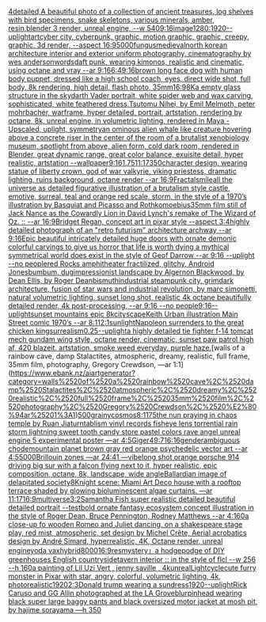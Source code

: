 [4](https://www.ebank.nz/aiartgenerator?category=4)[detailed,](https://www.ebank.nz/aiartgenerator?category=detailed%2C)[A beautiful photo of a collection of ancient treasures, log shelves with bird specimens, snake skeletons, various minerals, amber, resin,blender 3 render, unreal engine, --w 540](https://www.ebank.nz/aiartgenerator?category=A%2520beautiful%2520photo%2520of%2520a%2520collection%2520of%2520ancient%2520treasures%2C%2520log%2520shelves%2520with%2520bird%2520specimens%2C%2520snake%2520skeletons%2C%2520various%2520minerals%2C%2520amber%2C%2520resin%2Cblender%25203%2520render%2C%2520unreal%2520engine%2C%2520--w%2520540)[9:16](https://www.ebank.nz/aiartgenerator?category=9%3A16)[image](https://www.ebank.nz/aiartgenerator?category=image)[1280:1920](https://www.ebank.nz/aiartgenerator?category=1280%3A1920)[--uplight](https://www.ebank.nz/aiartgenerator?category=--uplight)[art](https://www.ebank.nz/aiartgenerator?category=art)[](https://www.ebank.nz/aiartgenerator?category=)[cyber city, cyberpunk, graphic,  motion graphic, graphic,  creepy, graphic, 3d render, --aspect 16:9](https://www.ebank.nz/aiartgenerator?category=cyber%2520city%2C%2520cyberpunk%2C%2520graphic%2C%2520%2520motion%2520graphic%2C%2520graphic%2C%2520%2520creepy%2C%2520graphic%2C%25203d%2520render%2C%2520--aspect%252016%3A9)[5000](https://www.ebank.nz/aiartgenerator?category=5000)[fungus](https://www.ebank.nz/aiartgenerator?category=fungus)[medieval](https://www.ebank.nz/aiartgenerator?category=medieval)[north korean architecture interior and exterior uniform photography, cinematography by wes anderson](https://www.ebank.nz/aiartgenerator?category=north%2520korean%2520architecture%2520interior%2520and%2520exterior%2520uniform%2520photography%2C%2520cinematography%2520by%2520wes%2520anderson)[words](https://www.ebank.nz/aiartgenerator?category=words)[daft punk, wearing kimonos, realistic and cinematic, using octane and vray --ar 9:16](https://www.ebank.nz/aiartgenerator?category=daft%2520punk%2C%2520wearing%2520kimonos%2C%2520realistic%2520and%2520cinematic%2C%2520using%2520octane%2520and%2520vray%2520--ar%25209%3A16)[6:4](https://www.ebank.nz/aiartgenerator?category=6%3A4)[9:16](https://www.ebank.nz/aiartgenerator?category=9%3A16)[brown long face dog with human body puppet, dressed like a high school coach, eyes, direct wide shot, full body, 8k rendering, high detail, flash photo, 35mm](https://www.ebank.nz/aiartgenerator?category=brown%2520long%2520face%2520dog%2520with%2520human%2520body%2520puppet%2C%2520dressed%2520like%2520a%2520high%2520school%2520coach%2C%2520eyes%2C%2520direct%2520wide%2520shot%2C%2520full%2520body%2C%25208k%2520rendering%2C%2520high%2520detail%2C%2520flash%2520photo%2C%252035mm)[16:9](https://www.ebank.nz/aiartgenerator?category=16%3A9)[8K](https://www.ebank.nz/aiartgenerator?category=8K)[a empty glass structure in the sky](https://www.ebank.nz/aiartgenerator?category=a%2520empty%2520glass%2520structure%2520in%2520the%2520sky)[darth Vader portrait, white spider web and wax carving, sophisticated, white feathered dress,Tsutomu Nihei, by Emil Melmoth, peter mohrbacher, warframe, hyper detailed, portrait, artstation, rendering by octane, 8k, unreal engine, in volumetric lighting, rendered in Maya - Upscaled, uplight, symmetry](https://www.ebank.nz/aiartgenerator?category=darth%2520Vader%2520portrait%2C%2520white%2520spider%2520web%2520and%2520wax%2520carving%2C%2520sophisticated%2C%2520white%2520feathered%2520dress%2CTsutomu%2520Nihei%2C%2520by%2520Emil%2520Melmoth%2C%2520peter%2520mohrbacher%2C%2520warframe%2C%2520hyper%2520detailed%2C%2520portrait%2C%2520artstation%2C%2520rendering%2520by%2520octane%2C%25208k%2C%2520unreal%2520engine%2C%2520in%2520volumetric%2520lighting%2C%2520rendered%2520in%2520Maya%2520-%2520Upscaled%2C%2520uplight%2C%2520symmetry)[an ominous alien whale like creature hovering above a concrete riser in the center of the room of a brutalist xenobiology museum,  spotlight from above, alien form, cold dark room, rendered in Blender, great dynamic range, great color balance, exuisite detail, hyper realistic, artstation --wallpaper](https://www.ebank.nz/aiartgenerator?category=an%2520ominous%2520alien%2520whale%2520like%2520creature%2520hovering%2520above%2520a%2520concrete%2520riser%2520in%2520the%2520center%2520of%2520the%2520room%2520of%2520a%2520brutalist%2520xenobiology%2520museum%2C%2520%2520spotlight%2520from%2520above%2C%2520alien%2520form%2C%2520cold%2520dark%2520room%2C%2520rendered%2520in%2520Blender%2C%2520great%2520dynamic%2520range%2C%2520great%2520color%2520balance%2C%2520exuisite%2520detail%2C%2520hyper%2520realistic%2C%2520artstation%2520--wallpaper)[9:16](https://www.ebank.nz/aiartgenerator?category=9%3A16)[1.75](https://www.ebank.nz/aiartgenerator?category=1.75)[11:17](https://www.ebank.nz/aiartgenerator?category=11%3A17)[350](https://www.ebank.nz/aiartgenerator?category=350)[character design, wearing statue of liberty crown, god of war valkyrie, viking priestess, dramatic lighting, ruins background, octane render --ar 16:9](https://www.ebank.nz/aiartgenerator?category=character%2520design%2C%2520wearing%2520statue%2520of%2520liberty%2520crown%2C%2520god%2520of%2520war%2520valkyrie%2C%2520viking%2520priestess%2C%2520dramatic%2520lighting%2C%2520ruins%2520background%2C%2520octane%2520render%2520--ar%252016%3A9)[Fractal](https://www.ebank.nz/aiartgenerator?category=Fractal)[smile](https://www.ebank.nz/aiartgenerator?category=smile)[all the universe as ](https://www.ebank.nz/aiartgenerator?category=all%2520the%2520universe%2520as%2520)[detailed figurative illustration of a brutalism style castle, emotive, surreal, teal and orange red scale, storm, in the style of a 1970’s illustration by Basquiat and Picasso and Rothko](https://www.ebank.nz/aiartgenerator?category=detailed%2520figurative%2520illustration%2520of%2520a%2520brutalism%2520style%2520castle%2C%2520emotive%2C%2520surreal%2C%2520teal%2520and%2520orange%2520red%2520scale%2C%2520storm%2C%2520in%2520the%2520style%2520of%2520a%25201970%E2%80%99s%2520illustration%2520by%2520Basquiat%2520and%2520Picasso%2520and%2520Rothko)[moebius](https://www.ebank.nz/aiartgenerator?category=moebius)[35mm film still of Jack Nance as the Cowardly Lion in David Lynch's remake of The Wizard of Oz. :: --ar 16:9](https://www.ebank.nz/aiartgenerator?category=35mm%2520film%2520still%2520of%2520Jack%2520Nance%2520as%2520the%2520Cowardly%2520Lion%2520in%2520David%2520Lynch%27s%2520remake%2520of%2520The%2520Wizard%2520of%2520Oz.%2520%3A%3A%2520--ar%252016%3A9)[Bridget Regan, concept art in pixar style --aspect 3:4](https://www.ebank.nz/aiartgenerator?category=Bridget%2520Regan%2C%2520concept%2520art%2520in%2520pixar%2520style%2520--aspect%25203%3A4)[highly detailed photograph of an "retro futurism" architecture archway --ar 9:16](https://www.ebank.nz/aiartgenerator?category=highly%2520detailed%2520photograph%2520of%2520an%2520%22retro%2520futurism%22%2520architecture%2520archway%2520--ar%25209%3A16)[Epic beautiful intricately detailed huge doors with ornate demonic colorful carvings to give us horror that life is worth dying a mythical symmetrical world does exist in the style of Geof Darrow --ar 9:16 --uplight --no people](https://www.ebank.nz/aiartgenerator?category=Epic%2520beautiful%2520intricately%2520detailed%2520huge%2520doors%2520with%2520ornate%2520demonic%2520colorful%2520carvings%2520to%2520give%2520us%2520horror%2520that%2520life%2520is%2520worth%2520dying%2520a%2520mythical%2520symmetrical%2520world%2520does%2520exist%2520in%2520the%2520style%2520of%2520Geof%2520Darrow%2520--ar%25209%3A16%2520--uplight%2520--no%2520people)[red Rocks amphitheater fractilized, glitchy, Android Jones](https://www.ebank.nz/aiartgenerator?category=red%2520Rocks%2520amphitheater%2520fractilized%2C%2520glitchy%2C%2520Android%2520Jones)[bumbum, dug](https://www.ebank.nz/aiartgenerator?category=bumbum%2C%2520dug)[impressionist landscape by Algernon Blackwood, by Dean Ellis, by Roger Deanbismuth](https://www.ebank.nz/aiartgenerator?category=impressionist%2520landscape%2520by%2520Algernon%2520Blackwood%2C%2520by%2520Dean%2520Ellis%2C%2520by%2520Roger%2520Deanbismuth)[industrial steampunk city, grimdark architecture, fusion of star wars and industrial revolution, by marc simonetti, natural volumetric lighting, sunset long shot, realistic 4k octane beautifully detailed render, 4k post-processing, --ar 9:16 --no people](https://www.ebank.nz/aiartgenerator?category=industrial%2520steampunk%2520city%2C%2520grimdark%2520architecture%2C%2520fusion%2520of%2520star%2520wars%2520and%2520industrial%2520revolution%2C%2520by%2520marc%2520simonetti%2C%2520natural%2520volumetric%2520lighting%2C%2520sunset%2520long%2520shot%2C%2520realistic%25204k%2520octane%2520beautifully%2520detailed%2520render%2C%25204k%2520post-processing%2C%2520--ar%25209%3A16%2520--no%2520people)[9:16](https://www.ebank.nz/aiartgenerator?category=9%3A16)[--uplight](https://www.ebank.nz/aiartgenerator?category=--uplight)[sunset mountains epic 8k](https://www.ebank.nz/aiartgenerator?category=sunset%2520mountains%2520epic%25208k)[cityscape](https://www.ebank.nz/aiartgenerator?category=cityscape)[Keith Urban illustration Main Street comic 1970’s --ar 8:11](https://www.ebank.nz/aiartgenerator?category=Keith%2520Urban%2520illustration%2520Main%2520Street%2520comic%25201970%E2%80%99s%2520--ar%25208%3A11)[2:1](https://www.ebank.nz/aiartgenerator?category=2%3A1)[sunlight](https://www.ebank.nz/aiartgenerator?category=sunlight)[Napoleon surrenders to the great chicken king](https://www.ebank.nz/aiartgenerator?category=Napoleon%2520surrenders%2520to%2520the%2520great%2520chicken%2520king)[surrealism](https://www.ebank.nz/aiartgenerator?category=surrealism)[0.25](https://www.ebank.nz/aiartgenerator?category=0.25)[--uplight](https://www.ebank.nz/aiartgenerator?category=--uplight)[a highly detailed tie fighter f-14 tomcat mech gundam wing style, octane render, cinematic, sunset ](https://www.ebank.nz/aiartgenerator?category=a%2520highly%2520detailed%2520tie%2520fighter%2520f-14%2520tomcat%2520mech%2520gundam%2520wing%2520style%2C%2520octane%2520render%2C%2520cinematic%2C%2520sunset%2520)[paw patrol high af, 420 blazeit. artstation. smoke weed everyday. purple haze.](https://www.ebank.nz/aiartgenerator?category=paw%2520patrol%2520high%2520af%2C%2520420%2520blazeit.%2520artstation.%2520smoke%2520weed%2520everyday.%2520purple%2520haze.)[walls of a rainbow cave, damp Stalactites, atmospheric, dreamy, realistic, full frame, 35mm film, photography, Gregory Crewdson, —ar 1:1](https://www.ebank.nz/aiartgenerator?category=walls%2520of%2520a%2520rainbow%2520cave%2C%2520damp%2520Stalactites%2C%2520atmospheric%2C%2520dreamy%2C%2520realistic%2C%2520full%2520frame%2C%252035mm%2520film%2C%2520photography%2C%2520Gregory%2520Crewdson%2C%2520%E2%80%94ar%25201%3A1)[500](https://www.ebank.nz/aiartgenerator?category=500)[grainy](https://www.ebank.nz/aiartgenerator?category=grainy)[cosmos](https://www.ebank.nz/aiartgenerator?category=cosmos)[8:11](https://www.ebank.nz/aiartgenerator?category=8%3A11)[75](https://www.ebank.nz/aiartgenerator?category=75)[the nun praying in chaos temple by Ruan Jia](https://www.ebank.nz/aiartgenerator?category=the%2520nun%2520praying%2520in%2520chaos%2520temple%2520by%2520Ruan%2520Jia)[turntablism vinyl records fisheye lens torrential rain storm lightning sweet tooth candy store pastel colors rave angel unreal engine 5 experimental poster —ar 4:5](https://www.ebank.nz/aiartgenerator?category=turntablism%2520vinyl%2520records%2520fisheye%2520lens%2520torrential%2520rain%2520storm%2520lightning%2520sweet%2520tooth%2520candy%2520store%2520pastel%2520colors%2520rave%2520angel%2520unreal%2520engine%25205%2520experimental%2520poster%2520%E2%80%94ar%25204%3A5)[Giger](https://www.ebank.nz/aiartgenerator?category=Giger)[49:7](https://www.ebank.nz/aiartgenerator?category=49%3A7)[16:16](https://www.ebank.nz/aiartgenerator?category=16%3A16)[genderambiguous chode](https://www.ebank.nz/aiartgenerator?category=genderambiguous%2520chode)[mountain planet brown gray red orange psychedelic vector art --ar 4:5](https://www.ebank.nz/aiartgenerator?category=mountain%2520planet%2520brown%2520gray%2520red%2520orange%2520psychedelic%2520vector%2520art%2520--ar%25204%3A5)[5000](https://www.ebank.nz/aiartgenerator?category=5000)[Brillouin zones —ar 24:41 —vibe](https://www.ebank.nz/aiartgenerator?category=Brillouin%2520zones%2520%E2%80%94ar%252024%3A41%2520%E2%80%94vibe)[long shot orange porsche 914 driving big sur with a falcon flying next to it, hyper realistic, epic composition, octane, 8k, landscape, wide angle](https://www.ebank.nz/aiartgenerator?category=long%2520shot%2520orange%2520porsche%2520914%2520driving%2520big%2520sur%2520with%2520a%2520falcon%2520flying%2520next%2520to%2520it%2C%2520hyper%2520realistic%2C%2520epic%2520composition%2C%2520octane%2C%25208k%2C%2520landscape%2C%2520wide%2520angle)[Ballardian image of delapitated society](https://www.ebank.nz/aiartgenerator?category=Ballardian%2520image%2520of%2520delapitated%2520society)[8K](https://www.ebank.nz/aiartgenerator?category=8K)[night scene: Miami Art Deco house with a rooftop terrace shaded by glowing bioluminescent algae curtains. —ar 11:17](https://www.ebank.nz/aiartgenerator?category=night%2520scene%3A%2520Miami%2520Art%2520Deco%2520house%2520with%2520a%2520rooftop%2520terrace%2520shaded%2520by%2520glowing%2520bioluminescent%2520algae%2520curtains.%2520%E2%80%94ar%252011%3A17)[16:9](https://www.ebank.nz/aiartgenerator?category=16%3A9)[multiverse](https://www.ebank.nz/aiartgenerator?category=multiverse)[3:2](https://www.ebank.nz/aiartgenerator?category=3%3A2)[Samantha Fish super realistic detailed beautiful detailed portrait --test](https://www.ebank.nz/aiartgenerator?category=Samantha%2520Fish%2520super%2520realistic%2520detailed%2520beautiful%2520detailed%2520portrait%2520--test)[bold ornate fantasy ecosystem concept illustration in the style of Roger Dean, Bruce Pennington, Rodney Matthews --ar 4:1](https://www.ebank.nz/aiartgenerator?category=bold%2520ornate%2520fantasy%2520ecosystem%2520concept%2520illustration%2520in%2520the%2520style%2520of%2520Roger%2520Dean%2C%2520Bruce%2520Pennington%2C%2520Rodney%2520Matthews%2520--ar%25204%3A1)[60](https://www.ebank.nz/aiartgenerator?category=60)[a close-up fo wooden Romeo and Juliet dancing, on a shakespeare stage play, red mist, atmospheric, set design by Michel Crête, Aerial acrobatics design by André Simard, hyperrealistic, 4K, Octane render, unreal engine](https://www.ebank.nz/aiartgenerator?category=a%2520close-up%2520fo%2520wooden%2520Romeo%2520and%2520Juliet%2520dancing%2C%2520on%2520a%2520shakespeare%2520stage%2520play%2C%2520red%2520mist%2C%2520atmospheric%2C%2520set%2520design%2520by%2520Michel%2520Cr%C3%AAte%2C%2520Aerial%2520acrobatics%2520design%2520by%2520Andr%C3%A9%2520Simard%2C%2520hyperrealistic%2C%25204K%2C%2520Octane%2520render%2C%2520unreal%2520engine)[yoda vax](https://www.ebank.nz/aiartgenerator?category=yoda%2520vax)[hybrid](https://www.ebank.nz/aiartgenerator?category=hybrid)[8000](https://www.ebank.nz/aiartgenerator?category=8000)[16:9](https://www.ebank.nz/aiartgenerator?category=16%3A9)[res](https://www.ebank.nz/aiartgenerator?category=res)[mystery」](https://www.ebank.nz/aiartgenerator?category=mystery%E3%80%8D)[a hodgepodge of DIY greenhouses English countryside](https://www.ebank.nz/aiartgenerator?category=a%2520hodgepodge%2520of%2520DIY%2520greenhouses%2520English%2520countryside)[tavern interior :: in the style of flcl --w 256 --h 160](https://www.ebank.nz/aiartgenerator?category=tavern%2520interior%2520%3A%3A%2520in%2520the%2520style%2520of%2520flcl%2520--w%2520256%2520--h%2520160)[a painting of  Lil Uzi Vert   , jenny saville , 4kunreal](https://www.ebank.nz/aiartgenerator?category=a%2520painting%2520of%2520%2520Lil%2520Uzi%2520Vert%2520%2520%2520%2C%2520jenny%2520saville%2520%2C%25204kunreal)[Lightcycle](https://www.ebank.nz/aiartgenerator?category=Lightcycle)[cute furry monster in Pixar with star, angry, colorful, volumetric lighting, 4k, photorealistic](https://www.ebank.nz/aiartgenerator?category=cute%2520furry%2520monster%2520in%2520Pixar%2520with%2520star%2C%2520angry%2C%2520colorful%2C%2520volumetric%2520lighting%2C%25204k%2C%2520photorealistic)[1920](https://www.ebank.nz/aiartgenerator?category=1920)[2:3](https://www.ebank.nz/aiartgenerator?category=2%3A3)[Donald trump wearing a sundress](https://www.ebank.nz/aiartgenerator?category=Donald%2520trump%2520wearing%2520a%2520sundress)[1920](https://www.ebank.nz/aiartgenerator?category=1920)[--uplight](https://www.ebank.nz/aiartgenerator?category=--uplight)[Rick Caruso and GG Allin photographed at the LA Grove](https://www.ebank.nz/aiartgenerator?category=Rick%2520Caruso%2520and%2520GG%2520Allin%2520photographed%2520at%2520the%2520LA%2520Grove)[blur](https://www.ebank.nz/aiartgenerator?category=blur)[pinhead wearing black super large baggy pants and black oversized motor jacket at mosh pit, by hajime sorayama —h 350](https://www.ebank.nz/aiartgenerator?category=pinhead%2520wearing%2520black%2520super%2520large%2520baggy%2520pants%2520and%2520black%2520oversized%2520motor%2520jacket%2520at%2520mosh%2520pit%2C%2520by%2520hajime%2520sorayama%2520%E2%80%94h%2520350)